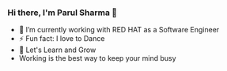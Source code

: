 ### Hi there, I'm Parul Sharma 👋


- 🔭 I’m currently working with RED HAT as a Software Engineer
- ⚡ Fun fact: I love to Dance
- 👯 Let's Learn and Grow
- Working is the best way to keep your mind busy



